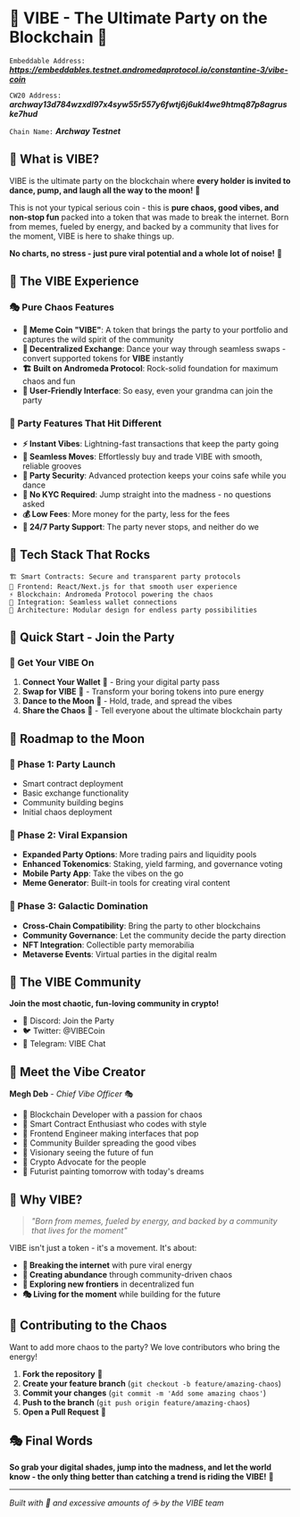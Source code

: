 # 🎉 VIBE - The Ultimate Party on the Blockchain 🚀

`Embeddable Address:` ***https://embeddables.testnet.andromedaprotocol.io/constantine-3/vibe-coin***

`CW20 Address:` ***archway13d784wzxdl97x4syw55r557y6fwtj6j6ukl4we9htmq87p8agruske7hud***

`Chain Name:` ***Archway Testnet***

## 🎊 What is VIBE?

VIBE is the ultimate party on the blockchain where **every holder is invited to dance, pump, and laugh all the way to the moon!** 🌙

This is not your typical serious coin - this is **pure chaos, good vibes, and non-stop fun** packed into a token that was made to break the internet. Born from memes, fueled by energy, and backed by a community that lives for the moment, VIBE is here to shake things up.

**No charts, no stress - just pure viral potential and a whole lot of noise!** 📢

## 🕺 The VIBE Experience

### 🎭 Pure Chaos Features
- **🎪 Meme Coin "VIBE"**: A token that brings the party to your portfolio and captures the wild spirit of the community
- **💃 Decentralized Exchange**: Dance your way through seamless swaps - convert supported tokens for **VIBE** instantly
- **🏗️ Built on Andromeda Protocol**: Rock-solid foundation for maximum chaos and fun
- **🎨 User-Friendly Interface**: So easy, even your grandma can join the party

### 🎉 Party Features That Hit Different
- **⚡ Instant Vibes**: Lightning-fast transactions that keep the party going
- **🎵 Seamless Moves**: Effortlessly buy and trade VIBE with smooth, reliable grooves
- **🔐 Party Security**: Advanced protection keeps your coins safe while you dance
- **🚫 No KYC Required**: Jump straight into the madness - no questions asked
- **💰 Low Fees**: More money for the party, less for the fees
- **🌟 24/7 Party Support**: The party never stops, and neither do we

## 🎪 Tech Stack That Rocks

```
🏗️ Smart Contracts: Secure and transparent party protocols
🎨 Frontend: React/Next.js for that smooth user experience
⚡ Blockchain: Andromeda Protocol powering the chaos
🔗 Integration: Seamless wallet connections
🎯 Architecture: Modular design for endless party possibilities
```

## 🚀 Quick Start - Join the Party

### 🎊 Get Your VIBE On

1. **Connect Your Wallet** 👛 - Bring your digital party pass
2. **Swap for VIBE** 🔄 - Transform your boring tokens into pure energy
3. **Dance to the Moon** 🌙 - Hold, trade, and spread the vibes
4. **Share the Chaos** 📱 - Tell everyone about the ultimate blockchain party

## 🌈 Roadmap to the Moon

### 🎯 Phase 1: Party Launch

-  Smart contract deployment
-  Basic exchange functionality
-  Community building begins
-  Initial chaos deployment

### 🎊 Phase 2: Viral Expansion
- **Expanded Party Options**: More trading pairs and liquidity pools
- **Enhanced Tokenomics**: Staking, yield farming, and governance voting
- **Mobile Party App**: Take the vibes on the go
- **Meme Generator**: Built-in tools for creating viral content

### 🚀 Phase 3: Galactic Domination
-  **Cross-Chain Compatibility**: Bring the party to other blockchains
-  **Community Governance**: Let the community decide the party direction
-  **NFT Integration**: Collectible party memorabilia
-  **Metaverse Events**: Virtual parties in the digital realm

## 🎪 The VIBE Community

**Join the most chaotic, fun-loving community in crypto!**

- 💬 Discord: Join the Party
- 🐦 Twitter: @VIBECoin
- 📱 Telegram: VIBE Chat

## 🎨 Meet the Vibe Creator

**Megh Deb** - *Chief Vibe Officer* 🎭

- 🔗 Blockchain Developer with a passion for chaos
- 📜 Smart Contract Enthusiast who codes with style
- 🎨 Frontend Engineer making interfaces that pop
- 🌟 Community Builder spreading the good vibes
- 🔮 Visionary seeing the future of fun
- 🚀 Crypto Advocate for the people
- 🌈 Futurist painting tomorrow with today's dreams

## 💫 Why VIBE?

> *"Born from memes, fueled by energy, and backed by a community that lives for the moment"*

VIBE isn't just a token - it's a movement. It's about:
- **🎉 Breaking the internet** with pure viral energy
- **🌟 Creating abundance** through community-driven chaos
- **🚀 Exploring new frontiers** in decentralized fun
- **🎭 Living for the moment** while building for the future

## 🎪 Contributing to the Chaos

Want to add more chaos to the party? We love contributors who bring the energy!

1. **Fork the repository** 🍴
2. **Create your feature branch** (`git checkout -b feature/amazing-chaos`)
3. **Commit your changes** (`git commit -m 'Add some amazing chaos'`)
4. **Push to the branch** (`git push origin feature/amazing-chaos`)
5. **Open a Pull Request** 🎊

## 🎭 Final Words

**So grab your digital shades, jump into the madness, and let the world know - the only thing better than catching a trend is riding the VIBE!** 🌊

---

*Built with 💖 and excessive amounts of ☕ by the VIBE team*